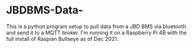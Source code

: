 # JBDBMS-Data-
This is a python program setup to pull data from a JBD BMS via bluetooth and send it to a MQTT broker.  I'm running it on a Raspberry Pi 4B with the full install of Raspian Bullseye as of Dec 2021.
